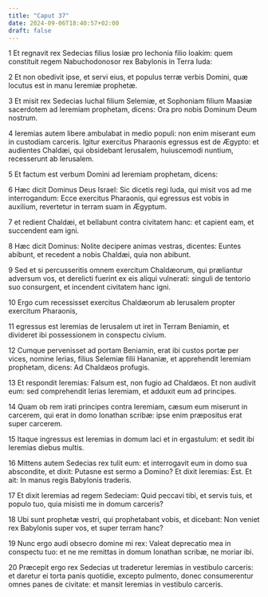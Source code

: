 ```yaml
---
title: "Caput 37"
date: 2024-09-06T18:40:57+02:00
draft: false
---
```




1 Et regnavit rex Sedecias filius Iosiæ pro Iechonia filio Ioakim: quem constituit regem Nabuchodonosor rex Babylonis in Terra Iuda:

2 Et non obedivit ipse, et servi eius, et populus terræ verbis Domini, quæ locutus est in manu Ieremiæ prophetæ.

3 Et misit rex Sedecias Iuchal filium Selemiæ, et Sophoniam filium Maasiæ sacerdotem ad Ieremiam prophetam, dicens: Ora pro nobis Dominum Deum nostrum.

4 Ieremias autem libere ambulabat in medio populi: non enim miserant eum in custodiam carceris. Igitur exercitus Pharaonis egressus est de Ægypto: et audientes Chaldæi, qui obsidebant Ierusalem, huiuscemodi nuntium, recesserunt ab Ierusalem.

5 Et factum est verbum Domini ad Ieremiam prophetam, dicens:

6 Hæc dicit Dominus Deus Israel: Sic dicetis regi Iuda, qui misit vos ad me interrogandum: Ecce exercitus Pharaonis, qui egressus est vobis in auxilium, revertetur in terram suam in Ægyptum.

7 et redient Chaldæi, et bellabunt contra civitatem hanc: et capient eam, et succendent eam igni.

8 Hæc dicit Dominus: Nolite decipere animas vestras, dicentes: Euntes abibunt, et recedent a nobis Chaldæi, quia non abibunt.

9 Sed et si percusseritis omnem exercitum Chaldæorum, qui præliantur adversum vos, et derelicti fuerint ex eis aliqui vulnerati: singuli de tentorio suo consurgent, et incendent civitatem hanc igni.

10 Ergo cum recessisset exercitus Chaldæorum ab Ierusalem propter exercitum Pharaonis,

11 egressus est Ieremias de Ierusalem ut iret in Terram Beniamin, et divideret ibi possessionem in conspectu civium.

12 Cumque pervenisset ad portam Beniamin, erat ibi custos portæ per vices, nomine Ierias, filius Selemiæ filii Hananiæ, et apprehendit Ieremiam prophetam, dicens: Ad Chaldæos profugis.

13 Et respondit Ieremias: Falsum est, non fugio ad Chaldæos. Et non audivit eum: sed comprehendit Ierias Ieremiam, et adduxit eum ad principes.

14 Quam ob rem irati principes contra Ieremiam, cæsum eum miserunt in carcerem, qui erat in domo Ionathan scribæ: ipse enim præpositus erat super carcerem.

15 Itaque ingressus est Ieremias in domum laci et in ergastulum: et sedit ibi Ieremias diebus multis.

16 Mittens autem Sedecias rex tulit eum: et interrogavit eum in domo sua abscondite, et dixit: Putasne est sermo a Domino? Et dixit Ieremias: Est. Et ait: In manus regis Babylonis traderis.

17 Et dixit Ieremias ad regem Sedeciam: Quid peccavi tibi, et servis tuis, et populo tuo, quia misisti me in domum carceris?

18 Ubi sunt prophetæ vestri, qui prophetabant vobis, et dicebant: Non veniet rex Babylonis super vos, et super terram hanc?

19 Nunc ergo audi obsecro domine mi rex: Valeat deprecatio mea in conspectu tuo: et ne me remittas in domum Ionathan scribæ, ne moriar ibi.

20 Præcepit ergo rex Sedecias ut traderetur Ieremias in vestibulo carceris: et daretur ei torta panis quotidie, excepto pulmento, donec consumerentur omnes panes de civitate: et mansit Ieremias in vestibulo carceris.

